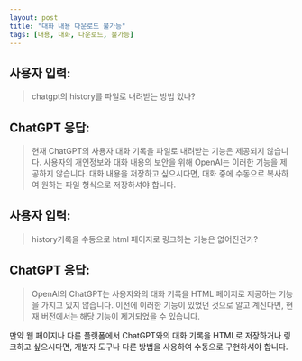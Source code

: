 ```yaml
---
layout: post
title: "대화 내용 다운로드 불가능"
tags: [내용, 대화, 다운로드, 불가능]
---
```


## 사용자 입력:
> chatgpt의 history를 파일로 내려받는 방법 있나?

## ChatGPT 응답:
> 현재 ChatGPT의 사용자 대화 기록을 파일로 내려받는 기능은 제공되지 않습니다. 사용자의 개인정보와 대화 내용의 보안을 위해 OpenAI는 이러한 기능을 제공하지 않습니다. 대화 내용을 저장하고 싶으시다면, 대화 중에 수동으로 복사하여 원하는 파일 형식으로 저장하셔야 합니다.

## 사용자 입력:
> history기록을 수동으로 html 페이지로 링크하는 기능은 없어진건가?

## ChatGPT 응답:
> OpenAI의 ChatGPT는 사용자와의 대화 기록을 HTML 페이지로 제공하는 기능을 가지고 있지 않습니다. 이전에 이러한 기능이 있었던 것으로 알고 계신다면, 현재 버전에서는 해당 기능이 제거되었을 수 있습니다. 

만약 웹 페이지나 다른 플랫폼에서 ChatGPT와의 대화 기록을 HTML로 저장하거나 링크하고 싶으시다면, 개발자 도구나 다른 방법을 사용하여 수동으로 구현하셔야 합니다.

